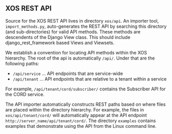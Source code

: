 ## XOS REST API

Source for the XOS REST API lives in directory `xos/api`. An importer
tool, `import_methods.py`, auto-generates the REST API by searching
this directory (and sub-directories) for valid API methods. These
methods are descendents of the Django View class. This should include
django_rest_framework based Views and Viewsets.

We establish a convention for locating API methods within the XOS
hierarchy. The root of the api is automatically `/api/`. Under that
are the following paths:

* `/api/service` ... API endpoints that are service-wide
* `/api/tenant` ... API endpoints that are relative to a tenant within a service

For example, `/api/tenant/cord/subscriber/` contains the Subscriber
API for the CORD service.

The API importer automatically constructs REST paths based on
where files are placed within the directory hierarchy. For example,
the files in `xos/api/tenant/cord/` will automatically appear at the
API endpoint `http://server_name/api/tenant/cord/`.  The directory
`examples` contains examples that demonstrate using the API from the
Linux command line.
